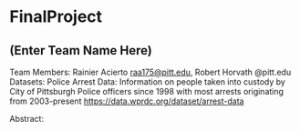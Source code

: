 # FinalProject
## (Enter Team Name Here)
Team Members: Rainier Acierto raa175@pitt.edu, Robert Horvath @pitt.edu
Datasets:
    Police Arrest Data: Information on people taken into custody by City of Pittsburgh Police officers since 1998 with most arrests originating from 2003-present https://data.wprdc.org/dataset/arrest-data
    
Abstract:
    
